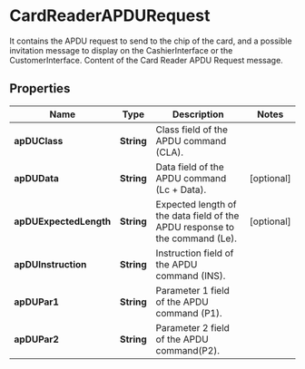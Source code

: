 

# CardReaderAPDURequest

It contains the APDU request to send to the chip of the card, and a possible invitation message to display on the CashierInterface or the CustomerInterface. Content of the Card Reader APDU Request message.

## Properties

| Name | Type | Description | Notes |
|------------ | ------------- | ------------- | -------------|
|**apDUClass** | **String** | Class field of the APDU command (CLA). |  |
|**apDUData** | **String** | Data field of the APDU command (Lc + Data). |  [optional] |
|**apDUExpectedLength** | **String** | Expected length of the data field of the APDU response to the command (Le). |  [optional] |
|**apDUInstruction** | **String** | Instruction field of the APDU command (INS). |  |
|**apDUPar1** | **String** | Parameter 1 field of the APDU command (P1). |  |
|**apDUPar2** | **String** | Parameter 2 field of the APDU command(P2). |  |




